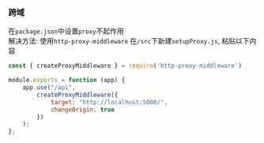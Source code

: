 ### 跨域
在`package.json`中设置`proxy`不起作用  
解决方法: 使用`http-proxy-middleware`
在`/src`下新建`setupProxy.js`, 粘贴以下内容
```javascript
const { createProxyMiddleware } = require('http-proxy-middleware')

module.exports = function (app) {
    app.use("/api",
        createProxyMiddleware({
            target: "http://localhost:5000/",
            changeOrigin: true
        })
    );
};
``` 
